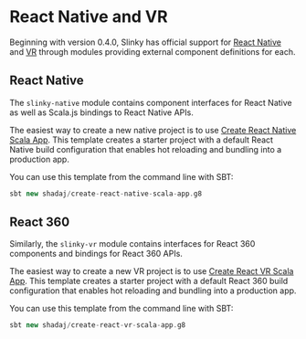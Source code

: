# React Native and VR
Beginning with version 0.4.0, Slinky has official support for [React Native](http://facebook.github.io/react-native/) and [VR](http://facebook.github.io/react-360/) through modules providing external component definitions for each.

## React Native
The `slinky-native` module contains component interfaces for React Native as well as Scala.js bindings to React Native APIs.

The easiest way to create a new native project is to use [Create React Native Scala App](https://github.com/shadaj/create-react-native-scala-app.g8). This template creates a starter project with a default React Native build configuration that enables hot reloading and bundling into a production app.

You can use this template from the command line with SBT:
```scala
sbt new shadaj/create-react-native-scala-app.g8
```

## React 360
Similarly, the `slinky-vr` module contains interfaces for React 360 components and bindings for React 360 APIs.

The easiest way to create a new VR project is to use [Create React VR Scala App](https://github.com/shadaj/create-react-vr-scala-app.g8). This template creates a starter project with a default React 360 build configuration that enables hot reloading and bundling into a production app.

You can use this template from the command line with SBT:
```scala
sbt new shadaj/create-react-vr-scala-app.g8
```
